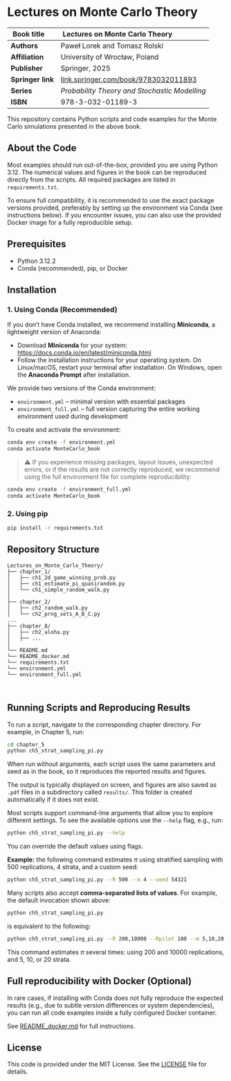 # Lectures on Monte Carlo Theory


|  Book title&nbsp;&nbsp;&nbsp;&nbsp;       |Lectures on Monte Carlo Theory  &nbsp;&nbsp;&nbsp;&nbsp;&nbsp;&nbsp;&nbsp;&nbsp;&nbsp;&nbsp;&nbsp;&nbsp;&nbsp;&nbsp;&nbsp;&nbsp;              |
|--------------------|------------------------------------------------|
| **Authors**       | Paweł Lorek and Tomasz Rolski                                 |
| **Affiliation**   | University of Wrocław, Poland                                          |
| **Publisher**     | Springer, 2025                                                 |
| **Springer link** | [link.springer.com/book/9783032011893](https://link.springer.com/book/9783032011893) |
| **Series**        | *Probability Theory and Stochastic Modelling*                 |
| **ISBN**          | 978-3-032-01189-3                                              |




This repository contains Python scripts and code examples for the Monte Carlo simulations presented in the above book.

 
## About the Code

Most examples should run out-of-the-box, provided you are using Python 3.12. The numerical values and figures in the book can be reproduced directly from the scripts. All required packages are listed in `requirements.txt`.


To ensure full compatibility, it is recommended to use the exact package versions provided, preferably by setting up the environment via Conda (see instructions below). If you encounter issues, you can also use the provided Docker image for a fully reproducible setup.


## Prerequisites
- Python 3.12.2
- Conda (recommended), pip, or Docker




## Installation
### 1. Using Conda (Recommended)

If you don’t have Conda installed, we recommend installing **Miniconda**, a lightweight version of Anaconda:

- Download **Miniconda** for your system: https://docs.conda.io/en/latest/miniconda.html
- Follow the installation instructions for your operating system.
  On Linux/macOS, restart your terminal after installation.
  On Windows, open the **Anaconda Prompt** after installation.

We provide two versions of the Conda environment:

- `environment.yml` – minimal version with essential packages
- `environment_full.yml` – full version capturing the entire working environment used during development

To create and activate the environment:

```bash
conda env create -f environment.yml
conda activate MonteCarlo_book
```


> ⚠️  If you experience missing packages, layout issues, unexpected errors, or if the results are not
> correctly reproduced, we recommend using the full environment file for complete reproducibility:


```bash
conda env create -f environment_full.yml
conda activate MonteCarlo_book
```


### 2. Using pip
```bash
pip install -r requirements.txt
```
 
## Repository Structure
```
Lectures_on_Monte_Carlo_Theory/
├── chapter_1/
│   ├── ch1_2d_game_winning_prob.py
│   ├── ch1_estimate_pi_quasirandom.py
│   └── ch1_simple_random_walk.py
│
├── chapter_2/
│   ├── ch2_random_walk.py
│   └── ch2_prng_sets_A_B_C.py
...
├── chapter_8/
│   ├── ch2_aloha.py
│   ├── ...
│
└── README.md
└── README_docker.md
└── requirements.txt
└── environment.yml
└── environment_full.yml



```
 
## Running Scripts and Reproducing Results

To run a script, navigate to the corresponding chapter directory. For example, in Chapter 5, run:

```bash
cd chapter_5
python ch5_strat_sampling_pi.py
```

When run without arguments, each script uses the same parameters and  seed as in the book, so it reproduces the reported results and figures.

The output is typically displayed on screen, and figures are also saved as `.pdf` files in a subdirectory called `results/`. This folder is created automatically if it does not exist.

Most scripts support command-line arguments that allow you to explore different settings.  To see the available options use the `--help` flag, e.g., run:

```bash
python ch5_strat_sampling_pi.py --help
```

You can override the default values using flags.  

**Example:** the following command estimates $\pi$ using stratified sampling with 500 replications, 4 strata, and a custom seed:

```bash
python ch5_strat_sampling_pi.py --R 500 --m 4 --seed 54321
```

Many scripts also accept **comma-separated lists of values**.  For example, the default invocation shown above:

```bash
python ch5_strat_sampling_pi.py
```

is equivalent to the following:

```bash
python ch5_strat_sampling_pi.py --R 200,10000 --Rpilot 100 --m 5,10,20 --results_path results --seed 31415
```

This command estimates $\pi$ several times: using 200 and 10000 replications, and 5, 10, or 20 strata.

 

##   Full reproducibility with Docker (Optional)

In rare cases, if installing with Conda does not fully reproduce the expected results (e.g., due to subtle version differences or system dependencies), you can run all code examples inside a fully configured Docker container.

See [README_docker.md](README_docker.md) for full instructions.
 
## License
This code is provided under the MIT License. See the [LICENSE](LICENSE) file for details.


